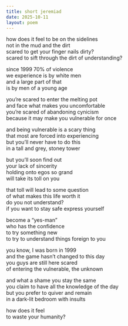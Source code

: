 ```yaml
---
title: short jeremiad
date: 2025-10-11
layout: poem
---
```

how does it feel to be on the sidelines  
not in the mud and the dirt  
scared to get your finger nails dirty?  
scared to sift through the dirt of understanding?  

since 1999 70% of violence  
we experience is by white men  
and a large part of that  
is by men of a young age  

you’re scared to enter the melting pot  
and face what makes you uncomfortable  
you’re scared of abandoning cynicism  
because it may make you vulnerable for once  

and being vulnerable is a scary thing  
that most are forced into experiencing  
but you’ll never have to do this  
in a tall and grey, stoney tower  

but you’ll soon find out   
your lack of sincerity  
holding onto egos so grand  
will take its toll on you  

that toll will lead to some question  
of what makes this life worth it  
do you not understand?   
if you want to stay safe express yourself  

become a “yes-man”  
who has the confidence  
to try something new  
to try to understand things foreign to you  

you know, I was born in 1999  
and the game hasn’t changed to this day  
you guys are still here scared  
of entering the vulnerable, the unknown  

and what a shame you stay the same  
you claim to have all the knowledge of the day  
but you prefer to quiver and remain  
in a dark-lit bedroom with insults  

how does it feel  
to waste your humanity?  
